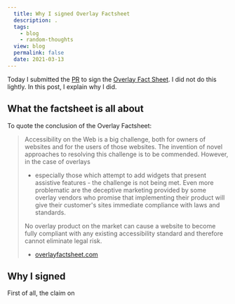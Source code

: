 ```yaml
---
  title: Why I signed Overlay Factsheet
  description: .
  tags: 
    - blog
    - random-thoughts
  view: blog
  permalink: false
  date: 2021-03-13
---
```


Today I submitted the [PR](https://github.com/karlgroves/overlayfactsheet/pull/113)
to sign the [Overlay Fact Sheet](https://overlayfactsheet.com/). I did not do
this lightly. In this post, I explain why I did.

## What the factsheet is all about

To quote the conclusion of the Overlay Factsheet:

> Accessibility on the Web is a big challenge, both for owners of websites and 
> for the users of those websites. The invention of novel approaches to 
> resolving this challenge is to be commended. However, in the case of overlays 
> - especially those which attempt to add widgets that present assistive 
> features - the challenge is not being met. Even more problematic are the 
> deceptive marketing provided by some overlay vendors who promise that 
> implementing their product will give their customer's sites immediate 
> compliance with laws and standards.
>
> No overlay product on the market can cause a website to become fully compliant
> with any existing accessibility standard and therefore cannot eliminate legal
> risk.
>
> - [overlayfactsheet.com](https://overlayfactsheet.com/)

## Why I signed

First of all, the claim on  
